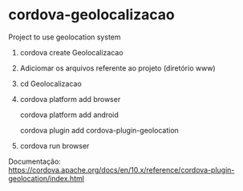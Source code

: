 # cordova-geolocalizacao
Project to use geolocation system

1. cordova create Geolocalizacao

2. Adiciomar os arquivos referente ao projeto (diretório www)

3. cd Geolocalizacao

4. cordova platform add browser

   cordova platform add android
   
   cordova plugin add cordova-plugin-geolocation

5. cordova run browser

Documentação:
https://cordova.apache.org/docs/en/10.x/reference/cordova-plugin-geolocation/index.html

